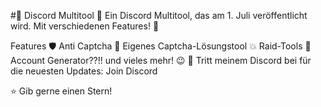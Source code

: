 #🚀 Discord Multitool 🎉
Ein Discord Multitool, das am 1. Juli veröffentlicht wird. Mit verschiedenen Features! 🎁

Features
🛡️ Anti Captcha
🧩 Eigenes Captcha-Lösungstool
💥 Raid-Tools
🔄 Account Generator??!!
und vieles mehr! 😉
🔔 Tritt meinem Discord bei für die neuesten Updates: Join Discord

⭐ Gib gerne einen Stern!
